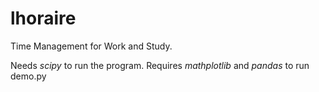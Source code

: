 # lhoraire

Time Management for Work and Study.

Needs _scipy_ to run the program.
Requires _mathplotlib_ and _pandas_ to run demo.py
